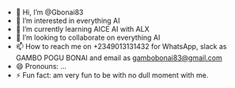 - 👋 Hi, I’m @Gbonai83
- 👀 I’m interested in everything AI
- 🌱 I’m currently learning AICE AI with ALX
- 💞️ I’m looking to collaborate on everything AI 
- 📫 How to reach me on +2349013131432 for WhatsApp, slack as GAMBO POGU BONAI and email as gambobonai83@gmail.com
- 😄 Pronouns: ...
- ⚡ Fun fact: am very fun to be with no dull moment with me.

<!---
Gbonai83/Gbonai83 is a ✨ special ✨ repository because its `README.md` (this file) appears on your GitHub profile.
You can click the Preview link to take a look at your changes.
--->
